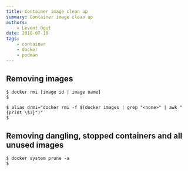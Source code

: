 ```yaml
---
title: Container image clean up
summary: Container image clean up
authors:
    - Levent Ogut
date: 2018-07-10
tags:
    - container
    - docker
    - podman
---
```


## Removing images

```shell
$ docker rmi [image id | image name]
$

$ alias drmi="docker rmi -f $(docker images | grep "<none>" | awk "{print \$3}")"
$
```

## Removing dangling, stopped containers and all unused images

```shell
$ docker system prune -a
$
```
